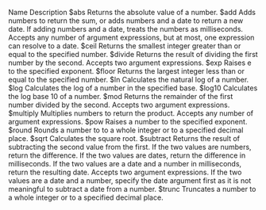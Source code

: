 Name
Description
$abs
Returns the absolute value of a number.
$add
Adds numbers to return the sum, or adds numbers and a date to return a new date. If adding numbers and a date, treats the numbers as milliseconds. Accepts any number of argument expressions, but at most, one expression can resolve to a date.
$ceil
Returns the smallest integer greater than or equal to the specified number.
$divide
Returns the result of dividing the first number by the second. Accepts two argument expressions.
$exp
Raises e to the specified exponent.
$floor
Returns the largest integer less than or equal to the specified number.
$ln
Calculates the natural log of a number.
$log
Calculates the log of a number in the specified base.
$log10
Calculates the log base 10 of a number.
$mod
Returns the remainder of the first number divided by the second. Accepts two argument expressions.
$multiply
Multiplies numbers to return the product. Accepts any number of argument expressions.
$pow
Raises a number to the specified exponent.
$round
Rounds a number to to a whole integer or to a specified decimal place.
$sqrt
Calculates the square root.
$subtract
Returns the result of subtracting the second value from the first. If the two values are numbers, return the difference. If the two values are dates, return the difference in milliseconds. If the two values are a date and a number in milliseconds, return the resulting date. Accepts two argument expressions. If the two values are a date and a number, specify the date argument first as it is not meaningful to subtract a date from a number.
$trunc
Truncates a number to a whole integer or to a specified decimal place.
